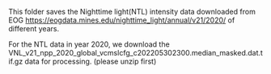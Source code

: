 This folder saves the Nighttime light(NTL) intensity data downloaded from EOG https://eogdata.mines.edu/nighttime_light/annual/v21/2020/ of different years. 

For the NTL data in year 2020, we download the VNL_v21_npp_2020_global_vcmslcfg_c202205302300.median_masked.dat.tif.gz data for processing. (please unzip first)
